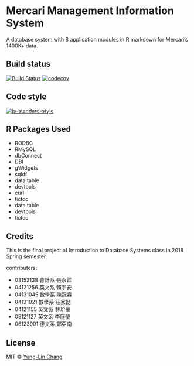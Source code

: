 # Mercari Management Information System
A database system with 8 application modules in R markdown for Mercari’s 1400K+ data.

## Build status
[![Build Status](https://travis-ci.org/joemccann/dillinger.svg?branch=master)](https://travis-ci.org/joemccann/dillinger) [![codecov](https://codecov.io/gh/yunglinchang/Mercari_MIS/branch/master/graph/badge.svg)](https://codecov.io/gh/yunglinchang/Mercari_MIS)
## Code style
[![js-standard-style](https://img.shields.io/badge/code%20style-standard-brightgreen.svg?style=flat)](https://github.com/feross/standard)

## R Packages Used
 - RODBC
 - RMySQL
 - dbConnect
 - DBI
 - gWidgets
 - sqldf
 - data.table
 - devtools
 - curl
 - tictoc
 - data.table
 - devtools
 - tictoc

## Credits
This is the final project of Introduction to Database Systems class in 2018 Spring semester.

contributers:
 - 03152138 會計系 張永霖
 - 04121256 英文系 賴宇安
 - 04131045 數學系 陳冠霖
 - 04131021 數學系 莊家懿
 - 04121155 英文系 林玠豪
 - 05121127 英文系 李庭瑩
 - 06123901 德文系 鄭亞南

## License
MIT © [Yung-Lin Chang]()